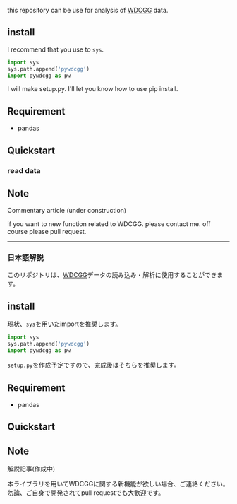 this repository can be use for analysis of [WDCGG](https://gaw.kishou.go.jp/jp) data.

## install
I recommend that you use to ``sys``.

```python
import sys
sys.path.append('pywdcgg')
import pywdcgg as pw
```

I will make setup.py.
I'll let you know how to use pip install.

## Requirement
- pandas

## Quickstart
### read data


## Note
Commentary article (under construction)

if you want to new function related to WDCGG.
please contact me. off course please pull request.

---
### 日本語解説

このリポジトリは、[WDCGG](https://gaw.kishou.go.jp/jp)データの読み込み・解析に使用することができます。

## install
現状、``sys``を用いたimportを推奨します。

```python
import sys
sys.path.append('pywdcgg')
import pywdcgg as pw
```

``setup.py``を作成予定ですので、完成後はそちらを推奨します。

## Requirement
- pandas

## Quickstart

## Note
解説記事(作成中)

本ライブラリを用いてWDCGGに関する新機能が欲しい場合、ご連絡ください。
勿論、ご自身で開発されてpull requestでも大歓迎です。
